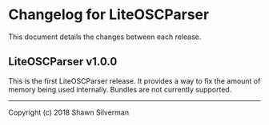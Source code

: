 # Changelog for LiteOSCParser

This document details the changes between each release.

## LiteOSCParser v1.0.0

This is the first LiteOSCParser release. It provides a way to fix the amount
of memory being used internally. Bundles are not currently supported.

---

Copyright (c) 2018 Shawn Silverman
